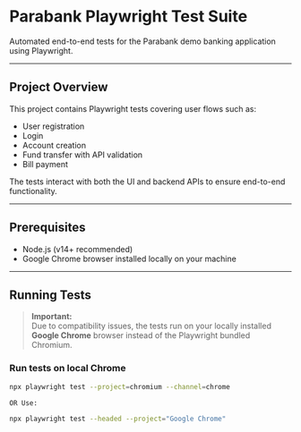 # Parabank Playwright Test Suite

Automated end-to-end tests for the Parabank demo banking application using Playwright.

---

## Project Overview

This project contains Playwright tests covering user flows such as:

- User registration
- Login
- Account creation
- Fund transfer with API validation
- Bill payment

The tests interact with both the UI and backend APIs to ensure end-to-end functionality.

---

## Prerequisites

- Node.js (v14+ recommended)
- Google Chrome browser installed locally on your machine

---

## Running Tests

> **Important:**  
> Due to compatibility issues, the tests run on your locally installed **Google Chrome** browser instead of the Playwright bundled Chromium.

### Run tests on local Chrome

```bash
npx playwright test --project=chromium --channel=chrome

OR Use:

npx playwright test --headed --project="Google Chrome"  
